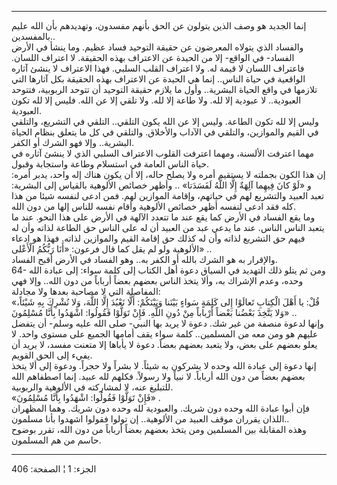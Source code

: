 ------------------------------------------------------------------------

إنما الجديد هو وصف الذين يتولون عن الحق بأنهم مفسدون، وتهديدهم بأن الله
عليم بالمفسدين..  
والفساد الذي يتولاه المعرضون عن حقيقة التوحيد فساد عظيم. وما ينشأ في
الأرض الفساد- في الواقع- إلا من الحيدة عن الاعتراف بهذه الحقيقة. لا
اعتراف اللسان. فاعتراف اللسان لا قيمة له. ولا اعتراف القلب السلبي. فهذا
الاعتراف لا ينشئ آثاره الواقعية في حياة الناس.. إنما هي الحيدة عن
الاعتراف بهذه الحقيقة بكل آثارها التي تلازمها في واقع الحياة البشرية..
وأول ما يلازم حقيقة التوحيد أن تتوحد الربوبية، فتتوحد العبودية.. لا
عبودية إلا لله. ولا طاعة إلا لله. ولا تلقي إلا عن الله. فليس إلا لله
تكون العبودية.  
وليس إلا لله تكون الطاعة. وليس إلا عن الله يكون التلقي.. التلقي في
التشريع، والتلقي في القيم والموازين، والتلقي في الآداب والأخلاق. والتلقي
في كل ما يتعلق بنظام الحياة البشرية.. وإلا فهو الشرك أو الكفر.  
مهما اعترفت الألسنة، ومهما اعترفت القلوب الاعتراف السلبي الذي لا ينشئ
آثاره في حياة الناس العامة في استسلام وطاعة واستجابة وقبول.  
إن هذا الكون بجملته لا يستقيم أمره ولا يصلح حاله، إلا أن يكون هناك إله
واحد، يدبر أمره: و «لَوْ كانَ فِيهِما آلِهَةٌ إِلَّا اللَّهُ لَفَسَدَتا» .. وأظهر خصائص
الألوهية بالقياس إلى البشرية: تعبد العبيد والتشريع لهم في حياتهم، وإقامة
الموازين لهم. فمن ادعى لنفسه شيئا من هذا كله فقد ادعى لنفسه أظهر خصائص
الألوهية وأقام نفسه للناس إلها من دون الله.  
وما يقع الفساد في الأرض كما يقع عند ما تتعدد الآلهة في الأرض على هذا
النحو. عند ما يتعبد الناس الناس. عند ما يدعي عبد من العبيد أن له على
الناس حق الطاعة لذاته وأن له فيهم حق التشريع لذاته وأن له كذلك حق إقامة
القيم والموازين لذاته. فهذا هو ادعاء الألوهية ولو لم يقل كما قال فرعون:
«أَنَا رَبُّكُمُ الْأَعْلى» ..  
والإقرار به هو الشرك بالله أو الكفر به.. وهو الفساد في الأرض أقبح
الفساد.  
64- ومن ثم يتلو ذلك التهديد في السياق دعوة أهل الكتاب إلى كلمة سواء: إلى
عبادة الله وحده، وعدم الإشراك به، وألا يتخذ الناس بعضهم بعضاً أرباباً من
دون الله.. وإلا فهي المفاصلة التي لا مصاحبة بعدها ولا مجادلة:  
«قُلْ: يا أَهْلَ الْكِتابِ تَعالَوْا إِلى كَلِمَةٍ سَواءٍ بَيْنَنا وَبَيْنَكُمْ: أَلَّا نَعْبُدَ إِلَّا اللَّهَ،
وَلا نُشْرِكَ بِهِ شَيْئاً، وَلا يَتَّخِذَ بَعْضُنا بَعْضاً أَرْباباً مِنْ دُونِ اللَّهِ. فَإِنْ تَوَلَّوْا
فَقُولُوا: اشْهَدُوا بِأَنَّا مُسْلِمُونَ» ..  
وإنها لدعوة منصفة من غير شك. دعوة لا يريد بها النبي- صلى الله عليه وسلم-
أن يتفضل عليهم هو ومن معه من المسلمين.. كلمة سواء يقف أمامها الجميع على
مستوى واحد. لا يعلو بعضهم على بعض، ولا يتعبد بعضهم بعضاً. دعوة لا يأباها
إلا متعنت مفسد، لا يريد أن يفيء إلى الحق القويم.  
إنها دعوة إلى عبادة الله وحده لا يشركون به شيئاً. لا بشراً ولا حجراً. ودعوة
إلى ألا يتخذ بعضهم بعضاً من دون الله أرباباً. لا نبياً ولا رسولاً. فكلهم لله
عبيد. إنما اصطفاهم الله للتبليغ عنه، لا لمشاركته في الألوهية
والربوبية.  
«فَإِنْ تَوَلَّوْا فَقُولُوا: اشْهَدُوا بِأَنَّا مُسْلِمُونَ» .  
فإن أبوا عبادة الله وحده دون شريك. والعبودية لله وحده دون شريك. وهما
المظهران اللذان يقرران موقف العبيد من الألوهية.. إن تولوا فقولوا اشهدوا
بأنا مسلمون..  
وهذه المقابلة بين المسلمين ومن يتخذ بعضهم بعضاً أرباباً من دون الله، تقرر
بوضوح حاسم من هم المسلمون.

------------------------------------------------------------------------

الجزء: 1 ¦ الصفحة: 406
